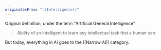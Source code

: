 ```yaml
---
originatesFrom: "[[Intelligence]]"
---
```



Original definition, under the term "Artificial General Intelligence"

> Ability of an intelligent to learn any intellectuel task that a human can. 

But today, everything in AI goes to the [[Narrow AI]] category. 